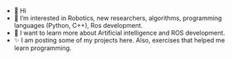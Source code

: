 - 👋 Hi
- 👀 I’m interested in Robotics, new researchers, algorithms, programming languages (Python, C++), Ros development.
- 🌱 I want to learn more about Artificial intelligence and ROS development.
- ✨ I am posting some of my projects here. Also, exercises that helped me learn programming. 

